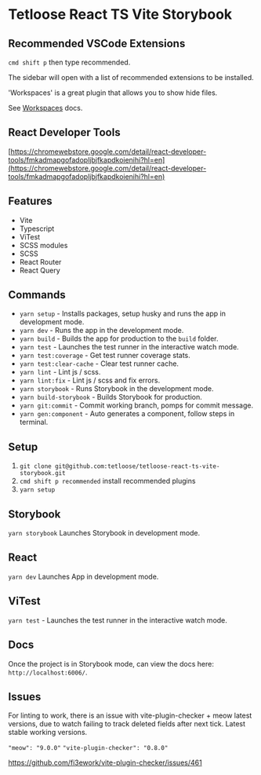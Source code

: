# Tetloose React TS Vite Storybook

## Recommended VSCode Extensions

`cmd shift p` then type recommended.

The sidebar will open with a list of recommended extensions to be installed.

'Workspaces' is a great plugin that allows you to show hide files.

See [Workspaces](https://marketplace.visualstudio.com/items?itemName=Fooxly.workspace) docs.

## React Developer Tools

[https://chromewebstore.google.com/detail/react-developer-tools/fmkadmapgofadopljbjfkapdkoienihi?hl=en](https://chromewebstore.google.com/detail/react-developer-tools/fmkadmapgofadopljbjfkapdkoienihi?hl=en)

## Features

- Vite
- Typescript
- ViTest
- SCSS modules
- SCSS
- React Router
- React Query

## Commands

- `yarn setup` - Installs packages, setup husky and runs the app in development mode.
- `yarn dev` - Runs the app in the development mode.
- `yarn build` - Builds the app for production to the `build` folder.
- `yarn test` - Launches the test runner in the interactive watch mode.
- `yarn test:coverage` - Get test runner coverage stats.
- `yarn test:clear-cache` - Clear test runner cache.
- `yarn lint` - Lint js / scss.
- `yarn lint:fix` - Lint js / scss and fix errors.
- `yarn storybook` - Runs Storybook in the development mode.
- `yarn build-storybook` - Builds Storybook for production.
- `yarn git:commit` - Commit working branch, pomps for commit message.
- `yarn gen:component` - Auto generates a component, follow steps in terminal.

## Setup

1. `git clone git@github.com:tetloose/tetloose-react-ts-vite-storybook.git`
2. `cmd shift p recommended` install recommended plugins
3. `yarn setup`

## Storybook

`yarn storybook` Launches Storybook in development mode.

## React

`yarn dev` Launches App in development mode.

## ViTest

`yarn test` - Launches the test runner in the interactive watch mode.

## Docs

Once the project is in Storybook mode, can view the docs here: `http://localhost:6006/`.

## Issues

For linting to work, there is an issue with vite-plugin-checker + meow latest versions, due to watch failing to track deleted fields after next tick. Latest stable working versions.

`"meow": "9.0.0"`
`"vite-plugin-checker": "0.8.0"`

https://github.com/fi3ework/vite-plugin-checker/issues/461
